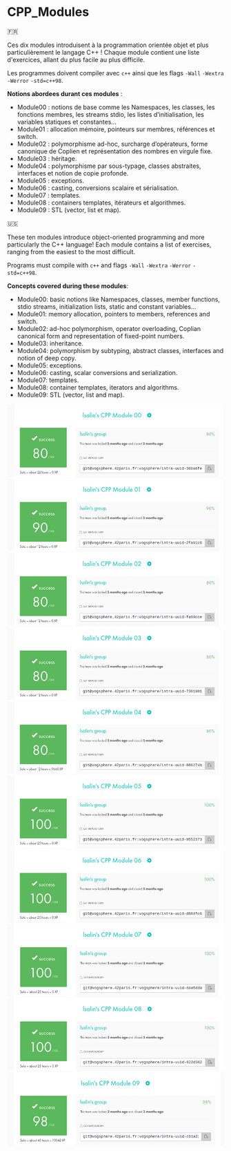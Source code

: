# CPP_Modules

🇫🇷

Ces dix modules introduisent à la programmation orientée objet et plus particulièrement le langage C++ !
Chaque module contient une liste d'exercices, allant du plus facile au plus difficile.

Les programmes doivent compiler avec `c++` ainsi que les flags `-Wall` `-Wextra` `-Werror` `-std=c++98`.

__Notions abordees durant ces modules__ :

* Module00 : notions de base comme les Namespaces, les classes, les fonctions membres, les streams stdio, les listes d’initialisation, les variables statiques et constantes...
* Module01 : allocation mémoire, pointeurs sur membres, références et switch.
* Module02 : polymorphisme ad-hoc, surcharge d’opérateurs, forme canonique de Coplien et représentation des nombres en virgule fixe.
* Module03 : héritage.
* Module04 : polymorphisme par sous-typage, classes abstraites, interfaces et notion de copie profonde.
* Module05 : exceptions.
* Module06 : casting, conversions scalaire et sérialisation.
* Module07 : templates.
* Module08 : containers templates, itérateurs et algorithmes.
* Module09 : STL (vector, list et map).

🇺🇸

These ten modules introduce object-oriented programming and more particularly the C++ language!
Each module contains a list of exercises, ranging from the easiest to the most difficult.

Programs must compile with `c++` and flags `-Wall` `-Wextra` `-Werror` `-std=c++98`.

__Concepts covered during these modules__:

* Module00: basic notions like Namespaces, classes, member functions, stdio streams, initialization lists, static and constant variables...
* Module01: memory allocation, pointers to members, references and switch.
* Module02: ad-hoc polymorphism, operator overloading, Coplian canonical form and representation of fixed-point numbers.
* Module03: inheritance.
* Module04: polymorphism by subtyping, abstract classes, interfaces and notion of deep copy.
* Module05: exceptions.
* Module06: casting, scalar conversions and serialization.
* Module07: templates.
* Module08: container templates, iterators and algorithms.
* Module09: STL (vector, list and map).

![Rating](./Module00/rating.png)
![Rating](./Module01/rating.png)
![Rating](./Module02/rating.png)
![Rating](./Module03/rating.png)
![Rating](./Module04/rating.png)
![Rating](./Module05/rating.png)
![Rating](./Module06/rating.png)
![Rating](./Module07/rating.png)
![Rating](./Module08/rating.png)
![Rating](./Module09/rating.png)
